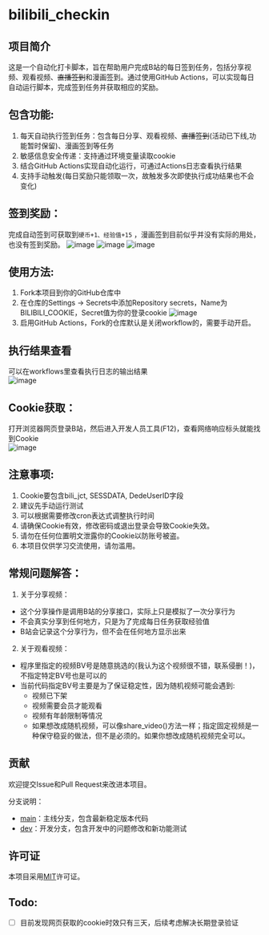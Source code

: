 # bilibili_checkin

## 项目简介
这是一个自动化打卡脚本，旨在帮助用户完成B站的每日签到任务，包括分享视频、观看视频、~~直播签到~~和漫画签到。通过使用GitHub Actions，可以实现每日自动运行脚本，完成签到任务并获取相应的奖励。  

## 包含功能:
1. 每天自动执行签到任务：包含每日分享、观看视频、~~直播签到~~(活动已下线,功能暂时保留)、漫画签到等任务  
2. 敏感信息安全传递：支持通过环境变量读取cookie  
3. 结合GitHub Actions实现自动化运行，可通过Actions日志查看执行结果   
4. 支持手动触发(每日奖励只能领取一次，故触发多次即使执行成功结果也不会变化)

## 签到奖励：
完成自动签到可获取到`硬币+1、经验值+15`  ，漫画签到目前似乎并没有实际的用处，也没有签到奖励。
![image](https://github.com/user-attachments/assets/32db5f6a-e023-4335-b458-c91b6504574c)
![image](https://github.com/user-attachments/assets/6136def4-ad03-4ab9-a959-c55737fb0c68)
![image](https://github.com/user-attachments/assets/23d8a98b-4143-4fb0-8ae9-47f42bf3a82d)

## 使用方法:  
1. Fork本项目到你的GitHub仓库中   
2. 在仓库的Settings -> Secrets中添加Repository secrets，Name为BILIBILI_COOKIE，Secret值为你的登录cookie
  ![image](https://github.com/user-attachments/assets/49f54e56-67d5-4749-b8f6-4cd5105a1684)
3. 启用GitHub Actions，Fork的仓库默认是关闭workflow的，需要手动开启。   

## 执行结果查看  
可以在workflows里查看执行日志的输出结果   
![image](https://github.com/user-attachments/assets/8fd0839b-5a62-46d0-9ad5-b10dd3f99b32)


## Cookie获取：  
打开浏览器网页登录B站，然后进入开发人员工具(F12)，查看网络响应标头就能找到Cookie  
![image](https://github.com/user-attachments/assets/269747ab-a1ed-473b-964d-8a25a3bf7382)



## 注意事项:  
1. Cookie要包含bili_jct, SESSDATA, DedeUserID字段  
2. 建议先手动运行测试  
3. 可以根据需要修改cron表达式调整执行时间  
4. 请确保Cookie有效，修改密码或退出登录会导致Cookie失效。  
5. 请勿在任何位置明文泄露你的Cookie以防账号被盗。  
6. 本项目仅供学习交流使用，请勿滥用。  


## 常规问题解答：  
1. 关于分享视频：  
- 这个分享操作是调用B站的分享接口，实际上只是模拟了一次分享行为  
- 不会真实分享到任何地方，只是为了完成每日任务获取经验值  
- B站会记录这个分享行为，但不会在任何地方显示出来  

2. 关于观看视频：  
- 程序里指定的视频BV号是随意挑选的(我认为这个视频很不错，联系侵删！)，不指定特定BV号也是可以的  
- 当前代码指定BV号主要是为了保证稳定性，因为随机视频可能会遇到:  
  - 视频已下架  
  - 视频需要会员才能观看   
  - 视频有年龄限制等情况  
  - 如果想改成随机视频，可以像share_video()方法一样；指定固定视频是一种保守稳妥的做法，但不是必须的。如果你想改成随机视频完全可以。  


## 贡献
欢迎提交Issue和Pull Request来改进本项目。

分支说明：
- [main](https://github.com/Dangks/bilibili_checkin/tree/main)：主线分支，包含最新稳定版本代码
- [dev](https://github.com/Dangks/bilibili_checkin/tree/dev)：开发分支，包含开发中的问题修改和新功能测试


## 许可证
本项目采用[MIT](./LICENSE)许可证。  


## Todo:
- [ ] 目前发现网页获取的cookie时效只有三天，后续考虑解决长期登录验证